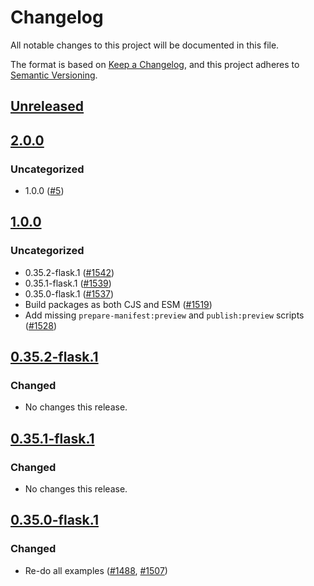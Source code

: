 # Changelog
All notable changes to this project will be documented in this file.

The format is based on [Keep a Changelog](https://keepachangelog.com/en/1.0.0/),
and this project adheres to [Semantic Versioning](https://semver.org/spec/v2.0.0.html).

## [Unreleased]

## [2.0.0]
### Uncategorized
- 1.0.0 ([#5](https://github.com/mcmire/snaps/pull/5))

## [1.0.0]
### Uncategorized
- 0.35.2-flask.1 ([#1542](https://github.com/mcmire/snaps/pull/1542))
- 0.35.1-flask.1 ([#1539](https://github.com/mcmire/snaps/pull/1539))
- 0.35.0-flask.1 ([#1537](https://github.com/mcmire/snaps/pull/1537))
- Build packages as both CJS and ESM ([#1519](https://github.com/mcmire/snaps/pull/1519))
- Add missing `prepare-manifest:preview` and `publish:preview` scripts ([#1528](https://github.com/mcmire/snaps/pull/1528))

## [0.35.2-flask.1]
### Changed
- No changes this release.

## [0.35.1-flask.1]
### Changed
- No changes this release.

## [0.35.0-flask.1]
### Changed
- Re-do all examples ([#1488](https://github.com/MetaMask/snaps/pull/1488), [#1507](https://github.com/MetaMask/snaps/pull/1507))

[Unreleased]: https://github.com/mcmire/snaps/compare/v2.0.0...HEAD
[2.0.0]: https://github.com/mcmire/snaps/compare/v1.0.0...v2.0.0
[1.0.0]: https://github.com/mcmire/snaps/compare/v0.35.2-flask.1...v1.0.0
[0.35.2-flask.1]: https://github.com/mcmire/snaps/compare/v0.35.1-flask.1...v0.35.2-flask.1
[0.35.1-flask.1]: https://github.com/mcmire/snaps/compare/v0.35.0-flask.1...v0.35.1-flask.1
[0.35.0-flask.1]: https://github.com/mcmire/snaps/releases/tag/v0.35.0-flask.1
